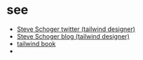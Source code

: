 # see 
+ [Steve Schoger twitter (tailwind designer)](https://twitter.com/i/events/994601867987619840)
+ [Steve Schoger blog (tailwind designer)](https://medium.com/refactoring-ui)
+ [tailwind book](https://www.refactoringui.com/?ref=sidebar#get-refactoring-ui)
+ 